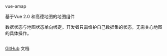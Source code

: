 <section class="home-page">
  <section class="page-header-bg">
  </section>
  <section class="page-header">
    <div class="project-name">vue-amap</div>
    <p class="sub">
      基于Vue 2.0 和高德地图的地图组件
    </p>
    <p class="intro">
      数据状态与地图状态单向绑定。开发者只需维护自己数据集的状态，无需关心地图的具体操作。
    </p>
    <h2 class="project-tagline"></h2>
    <a href="https://github.com/ElemeFE/vue-amap" class="btn">GitHub</a>
    <router-link to="/docs" class="btn">文档</router-link>
  </section>
  <canvas id="meteor"></canvas>
  </section>
</section>
<script>
setTimeout(function() {
  if (window.meteor) {
    window.meteor();
  }
}, 2000);
</script>
